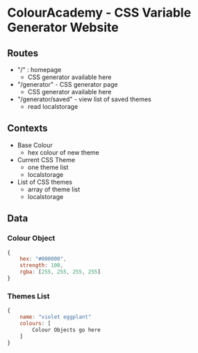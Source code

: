 # ColourAcademy - CSS Variable Generator Website

## Routes

- "/" : homepage
    - CSS generator available here
- "/generator" - CSS generator page
    - CSS generator available here
- "/generator/saved" - view list of saved themes
    - read localstorage


## Contexts

- Base Colour
    - hex colour of new theme
- Current CSS Theme
    - one theme list
    - localstorage
- List of CSS themes
    - array of theme list
    - localstorage


## Data

### Colour Object

```js
{
    hex: "#000000",
    strength: 100,
    rgba: [255, 255, 255, 255]
}
```

### Themes List

```js
{
    name: "violet eggplant"
    colours: [
        Colour Objects go here
    ]
}
```